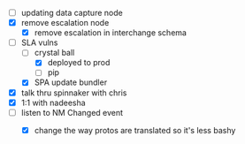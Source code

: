 * [ ] updating data capture node
* [x] remove escalation node
  * [x] remove escalation in interchange schema
* [ ] SLA vulns
  * [ ] crystal ball
    * [x] deployed to prod
    * [ ] pip
  * [x] SPA update bundler
* [x] talk thru spinnaker with chris
* [x] 1:1 with nadeesha
* [ ] listen to NM Changed event
  * [x] change the way protos are translated so it's less bashy

